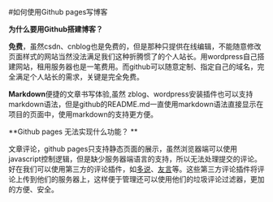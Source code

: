 #如何使用Github pages写博客  

**为什么要用Github搭建博客？**  

**免费**，虽然csdn、cnblog也是免费的，但是那种只提供在线编辑，不能随意修改页面样式的网站当然没法满足我们这种折腾惯了的个人站长。用wordpress自己搭建网站，租用服务器也是一笔费用。而github可以随意定制、指定自己的域名，完全满足个人站长的需求，关键是完全免费。  

**Markdown**便捷的文章书写体验,虽然 zblog、wordpress安装插件也可以支持markdown语法，但是github的README.md一直使用markdown语法直接显示在项目的页面中，使用markdown的支持更方便。  

**Github pages 无法实现什么功能？  **

文章评论，github pages只支持静态页面的展示，虽然浏览器端可以使用javascript控制逻辑，但是缺少服务器端语言的支持，所以无法处理提交的评论。好在我们可以使用第三方的评论插件，如[多说](http://duoshuo.com/)、[友言](http://www.uyan.cc/)等。这些第三方评论插件将评论上传到他们的服务器上，这样便于管理还可以使用他们的垃圾评论过滤器，更加的方便、安全。  

